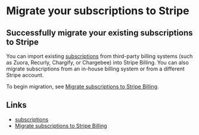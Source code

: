 # Migrate your subscriptions to Stripe

## Successfully migrate your existing subscriptions to Stripe

You can import existing
[subscriptions](https://docs.stripe.com/billing/subscriptions/creating) from
third-party billing systems (such as Zuora, Recurly, Chargify, or Chargebee)
into Stripe Billing. You can also migrate subscriptions from an in-house billing
system or from a different Stripe account.

To begin migration, see [Migrate subscriptions to Stripe
Billing](https://docs.stripe.com/billing/subscriptions/migrate-subscriptions).

## Links

- [subscriptions](https://docs.stripe.com/billing/subscriptions/creating)
- [Migrate subscriptions to Stripe
Billing](https://docs.stripe.com/billing/subscriptions/migrate-subscriptions)